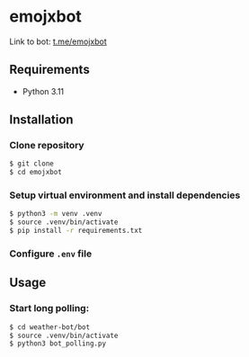 # emojxbot

Link to bot: [t.me/emojxbot](https://t.me/emojxbot)

## Requirements

- Python 3.11

## Installation

### Clone repository

```bash
$ git clone
$ cd emojxbot
```

### Setup virtual environment and install dependencies

```bash
$ python3 -m venv .venv
$ source .venv/bin/activate
$ pip install -r requirements.txt
```

### Configure `.env` file

## Usage

### Start long polling:

```bash
$ cd weather-bot/bot
$ source .venv/bin/activate
$ python3 bot_polling.py
```
